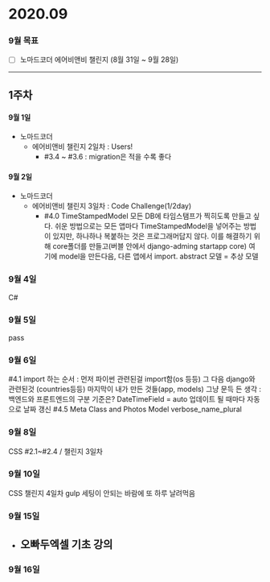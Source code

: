 # 2020.09
### 9월 목표
- [ ] 노마드코더 에어비앤비 챌린지 (8월 31일 ~ 9월 28일)

***
## 1주차

#### 9월 1일
- 노마드코더
  -  에어비앤비 챌린지 2일차 : Users!
	  -  #3.4 ~ #3.6 : migration은 적을 수록 좋다

#### 9월 2일
 - 노마드코더
    -  에어비앤비 챌린지 3일차 : Code Challenge(1/2day)
    	-  #4.0 TimeStampedModel
          모든 DB에 타임스탬프가 찍히도록 만들고 싶다. 쉬운 방법으로는 모든 앱마다 TimeStampedModel을 넣어주는 방법이 있지만, 하나하나 복붙하는 것은 프로그래머답지 않다. 이를 해결하기 위해 core폴더를 만들고(버블 안에서 django-adming startapp core) 여기에 model을 만든다음, 다른 앱에서 import.
          abstract 모델 = 추상 모델

### 9월 4일
C#

### 9월 5일
pass

### 9월 6일
#4.1
import 하는 순서 : 먼저 파이썬 관련된걸 import함(os 등등)
그 다음 django와 관련된것 (countries등등)
마지막이 내가 만든 것들(app, models)
그냥 문득 든 생각 : 백엔드와 프론트엔드의 구분 기준은?
DateTimeField = auto 업데이트 될 때마다 자동으로 날짜 갱신
#4.5 Meta Class and Photos Model
verbose_name_plural


### 9월 8일
CSS #2.1~#2.4 / 챌린지 3일차

### 9월 10일
CSS 챌린지 4일차
gulp 세팅이 안되는 바람에 또 하루 날려먹음

### 9월 15일
 - 오빠두엑셀 기초 강의
   -

### 9월 16일

##
